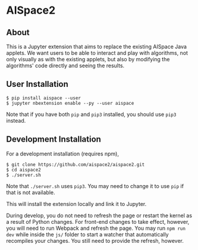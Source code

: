 # AISpace2

## About
This is a Jupyter extension that aims to replace the existing AISpace Java applets. We want users to be able to interact and play with algorithms, not only visually as with the existing applets, but also by modifying the algorithms' code directly and seeing the results.

## User Installation

    $ pip install aispace --user
    $ jupyter nbextension enable --py --user aispace

Note that if you have both `pip` and `pip3` installed, you should use `pip3` instead.

## Development Installation

For a development installation (requires npm),

    $ git clone https://github.com/aispace2/aispace2.git
    $ cd aispace2
    $ ./server.sh

Note that `./server.sh` uses `pip3`. You may need to change it to use `pip` if that is not available.

This will install the extension locally and link it to Jupyter.

During develop, you do not need to refresh the page or restart the kernel as a result of Python changes. For front-end changes to take effect, however, you will need to run Webpack and refresh the page. You may run `npm run dev` while inside the `js/` folder to start a watcher that automatically recompiles your changes. You still need to provide the refresh, however.